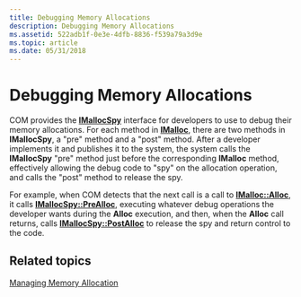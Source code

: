 ```yaml
---
title: Debugging Memory Allocations
description: Debugging Memory Allocations
ms.assetid: 522adb1f-0e3e-4dfb-8836-f539a79a3d9e
ms.topic: article
ms.date: 05/31/2018
---
```


# Debugging Memory Allocations

COM provides the [**IMallocSpy**](/windows/desktop/api/ObjIdl/nn-objidl-imallocspy) interface for developers to use to debug their memory allocations. For each method in [**IMalloc**](https://msdn.microsoft.com/library/ms678425(v=VS.85).aspx), there are two methods in **IMallocSpy**, a "pre" method and a "post" method. After a developer implements it and publishes it to the system, the system calls the **IMallocSpy** "pre" method just before the corresponding **IMalloc** method, effectively allowing the debug code to "spy" on the allocation operation, and calls the "post" method to release the spy.

For example, when COM detects that the next call is a call to [**IMalloc::Alloc**](/windows/desktop/api/ObjIdl/nf-objidl-imalloc-alloc), it calls [**IMallocSpy::PreAlloc**](/windows/desktop/api/ObjIdl/nf-objidl-imallocspy-prealloc), executing whatever debug operations the developer wants during the **Alloc** execution, and then, when the **Alloc** call returns, calls [**IMallocSpy::PostAlloc**](/windows/desktop/api/ObjIdl/nf-objidl-imallocspy-postalloc) to release the spy and return control to the code.

## Related topics

<dl> <dt>

[Managing Memory Allocation](managing-memory-allocation.md)
</dt> </dl>

 

 




